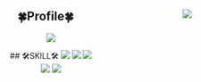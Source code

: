 <div align="center">
 
  <a align="right" href="https://solved.ac/profile/vlfxhd69"><img align="right" src="http://mazassumnida.wtf/api/generate_badge?boj=vlfxhd69"></a>
## 🍀Profile🍀
  <a href="https://velog.io/@vlfxhd69"><img src="https://img.shields.io/badge/-TechBlog-20C997?style=flat-square&logo=Velog&logoColor=white&"/><a/>
  
    
<div/>


<div align="center">
 ## 🛠SKILL🛠
    <img src="https://img.shields.io/badge/-JAVA-007396?style=flat-square&logo=java&logoColor=white"> 
    <img src="https://img.shields.io/badge/-Spring Boot-6DB33F?style=flat-square&logo=SpringBoot&logoColor=white"/> 
    <img src="https://img.shields.io/badge/-Gradle-02303A?style=flat-square&logo=Gradle"/>
    <br>
    <img src="https://img.shields.io/badge/MariaDB-003545?style=flat-square&logo=MariaDB&logoColor=white"/>
    <img src="https://img.shields.io/badge/Ubuntu-E95420?style=flat-square&logo=Ubuntu&logoColor=white"/>
      
<div/>
